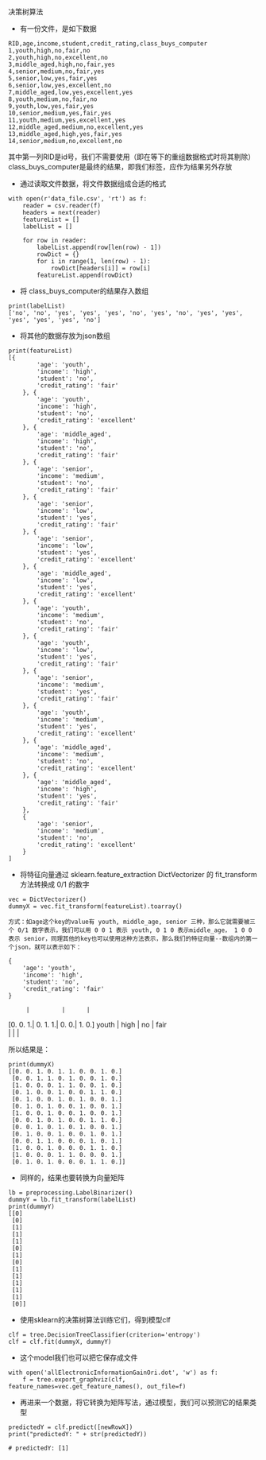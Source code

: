 决策树算法

- 有一份文件，是如下数据
```
RID,age,income,student,credit_rating,class_buys_computer
1,youth,high,no,fair,no
2,youth,high,no,excellent,no
3,middle_aged,high,no,fair,yes
4,senior,medium,no,fair,yes
5,senior,low,yes,fair,yes
6,senior,low,yes,excellent,no
7,middle_aged,low,yes,excellent,yes
8,youth,medium,no,fair,no
9,youth,low,yes,fair,yes
10,senior,medium,yes,fair,yes
11,youth,medium,yes,excellent,yes
12,middle_aged,medium,no,excellent,yes
13,middle_aged,high,yes,fair,yes
14,senior,medium,no,excellent,no
```

其中第一列RID是id号，我们不需要使用（即在等下的重组数据格式时将其剔除）
class_buys_computer是最终的结果，即我们标签，应作为结果另外存放

- 通过读取文件数据，将文件数据组成合适的格式
```
with open(r'data_file.csv', 'rt') as f:
    reader = csv.reader(f)
    headers = next(reader)
    featureList = []
    labelList = []

    for row in reader:
        labelList.append(row[len(row) - 1])
        rowDict = {}
        for i in range(1, len(row) - 1):
            rowDict[headers[i]] = row[i]
        featureList.append(rowDict)
```

- 将 class_buys_computer的结果存入数组
```
print(labelList)
['no', 'no', 'yes', 'yes', 'yes', 'no', 'yes', 'no', 'yes', 'yes', 'yes', 'yes', 'yes', 'no']
```

- 将其他的数据存放为json数组
```
print(featureList)
[{
		'age': 'youth',
		'income': 'high',
		'student': 'no',
		'credit_rating': 'fair'
	}, {
		'age': 'youth',
		'income': 'high',
		'student': 'no',
		'credit_rating': 'excellent'
	}, {
		'age': 'middle_aged',
		'income': 'high',
		'student': 'no',
		'credit_rating': 'fair'
	}, {
		'age': 'senior',
		'income': 'medium',
		'student': 'no',
		'credit_rating': 'fair'
	}, {
		'age': 'senior',
		'income': 'low',
		'student': 'yes',
		'credit_rating': 'fair'
	}, {
		'age': 'senior',
		'income': 'low',
		'student': 'yes',
		'credit_rating': 'excellent'
	}, {
		'age': 'middle_aged',
		'income': 'low',
		'student': 'yes',
		'credit_rating': 'excellent'
	}, {
		'age': 'youth',
		'income': 'medium',
		'student': 'no',
		'credit_rating': 'fair'
	}, {
		'age': 'youth',
		'income': 'low',
		'student': 'yes',
		'credit_rating': 'fair'
	}, {
		'age': 'senior',
		'income': 'medium',
		'student': 'yes',
		'credit_rating': 'fair'
	}, {
		'age': 'youth',
		'income': 'medium',
		'student': 'yes',
		'credit_rating': 'excellent'
	}, {
		'age': 'middle_aged',
		'income': 'medium',
		'student': 'no',
		'credit_rating': 'excellent'
	}, {
		'age': 'middle_aged',
		'income': 'high',
		'student': 'yes',
		'credit_rating': 'fair'
	},
	{
		'age': 'senior',
		'income': 'medium',
		'student': 'no',
		'credit_rating': 'excellent'
	}
]
```

- 将特征向量通过 sklearn.feature_extraction DictVectorizer 的 fit_transform 方法转换成 0/1 的数字
```
vec = DictVectorizer()
dummyX = vec.fit_transform(featureList).toarray()
```
    方式：如age这个key的value有 youth, middle_age, senior 三种，那么它就需要被三个 0/1 数字表示，我们可以用 0 0 1 表示 youth, 0 1 0 表示middle_age， 1 0 0 表示 senior，同理其他的key也可以使用这种方法表示，那么我们的特征向量--数组内的第一个json，就可以表示如下：
```
{
    'age': 'youth',
    'income': 'high',
    'student': 'no',
    'credit_rating': 'fair'
}
```
         |         |      |
[0. 0. 1.| 0. 1. 1.| 0. 0.| 1. 0.]
  youth  |   high  |  no  | fair   
         |         |      |

所以结果是：
```
print(dummyX)
[[0. 0. 1. 0. 1. 1. 0. 0. 1. 0.]
 [0. 0. 1. 1. 0. 1. 0. 0. 1. 0.]
 [1. 0. 0. 0. 1. 1. 0. 0. 1. 0.]
 [0. 1. 0. 0. 1. 0. 0. 1. 1. 0.]
 [0. 1. 0. 0. 1. 0. 1. 0. 0. 1.]
 [0. 1. 0. 1. 0. 0. 1. 0. 0. 1.]
 [1. 0. 0. 1. 0. 0. 1. 0. 0. 1.]
 [0. 0. 1. 0. 1. 0. 0. 1. 1. 0.]
 [0. 0. 1. 0. 1. 0. 1. 0. 0. 1.]
 [0. 1. 0. 0. 1. 0. 0. 1. 0. 1.]
 [0. 0. 1. 1. 0. 0. 0. 1. 0. 1.]
 [1. 0. 0. 1. 0. 0. 0. 1. 1. 0.]
 [1. 0. 0. 0. 1. 1. 0. 0. 0. 1.]
 [0. 1. 0. 1. 0. 0. 0. 1. 1. 0.]]
```

- 同样的，结果也要转换为向量矩阵
```
lb = preprocessing.LabelBinarizer()
dummyY = lb.fit_transform(labelList)
print(dummyY)
[[0]
 [0]
 [1]
 [1]
 [1]
 [0]
 [1]
 [0]
 [1]
 [1]
 [1]
 [1]
 [1]
 [0]]
```

- 使用sklearn的决策树算法训练它们，得到模型clf
```
clf = tree.DecisionTreeClassifier(criterion='entropy')
clf = clf.fit(dummyX, dummyY)
```

- 这个model我们也可以把它保存成文件
```
with open('allElectronicInformationGainOri.dot', 'w') as f:
    f = tree.export_graphviz(clf, feature_names=vec.get_feature_names(), out_file=f)
```

- 再进来一个数据，将它转换为矩阵写法，通过模型，我们可以预测它的结果类型
```
predictedY = clf.predict([newRowX])
print("predictedY: " + str(predictedY))

# predictedY: [1]
```

